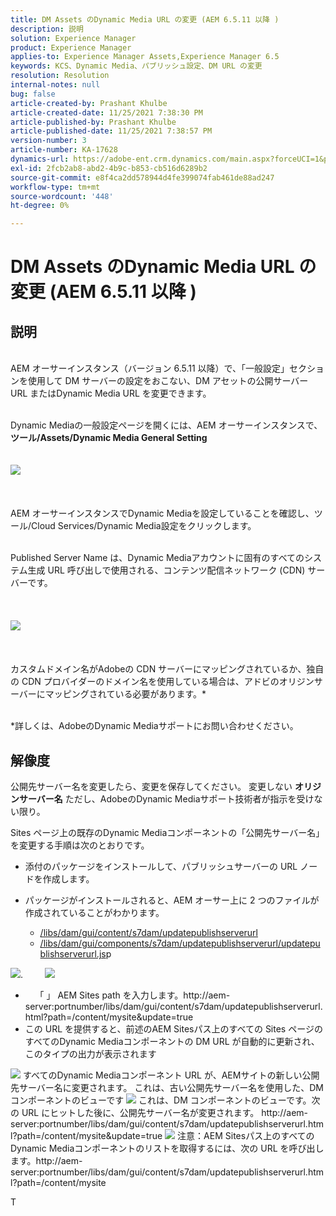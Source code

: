 ```yaml
---
title: DM Assets のDynamic Media URL の変更 (AEM 6.5.11 以降 )
description: 説明
solution: Experience Manager
product: Experience Manager
applies-to: Experience Manager Assets,Experience Manager 6.5
keywords: KCS、Dynamic Media、パブリッシュ設定、DM URL の変更
resolution: Resolution
internal-notes: null
bug: false
article-created-by: Prashant Khulbe
article-created-date: 11/25/2021 7:38:30 PM
article-published-by: Prashant Khulbe
article-published-date: 11/25/2021 7:38:57 PM
version-number: 3
article-number: KA-17628
dynamics-url: https://adobe-ent.crm.dynamics.com/main.aspx?forceUCI=1&pagetype=entityrecord&etn=knowledgearticle&id=98388241-274e-ec11-8c62-00224804e5cb
exl-id: 2fcb2ab8-abd2-4b9c-b853-cb516d6289b2
source-git-commit: e8f4ca2dd578944d4fe399074fab461de88ad247
workflow-type: tm+mt
source-wordcount: '448'
ht-degree: 0%

---
```


# DM Assets のDynamic Media URL の変更 (AEM 6.5.11 以降 )

## 説明

<br>AEM オーサーインスタンス（バージョン 6.5.11 以降）で、「一般設定」セクションを使用して DM サーバーの設定をおこない、DM アセットの公開サーバー URL またはDynamic Media URL を変更できます。

<br>Dynamic Mediaの一般設定ページを開くには、AEM オーサーインスタンスで、 <b>ツール/Assets/Dynamic Media General Setting</b>
<br> <br><br>![](assets/___99388241-274e-ec11-8c62-00224804e5cb___.png)<br><br> <br><br>AEM オーサーインスタンスでDynamic Mediaを設定していることを確認し、ツール/Cloud Services/Dynamic Media設定をクリックします。

<br>Published Server Name は、Dynamic Mediaアカウントに固有のすべてのシステム生成 URL 呼び出しで使用される、コンテンツ配信ネットワーク (CDN) サーバーです。<br><br> <br><br>![](assets/___9c388241-274e-ec11-8c62-00224804e5cb___.png)<br><br> <br><br>カスタムドメイン名がAdobeの CDN サーバーにマッピングされているか、独自の CDN プロバイダーのドメイン名を使用している場合は、アドビのオリジンサーバーにマッピングされている必要があります。\*

<br>\*詳しくは、AdobeのDynamic Mediaサポートにお問い合わせください。 <br>

## 解像度


公開先サーバー名を変更したら、変更を保存してください。 変更しない <b>オリジンサーバー名</b> ただし、AdobeのDynamic Mediaサポート技術者が指示を受けない限り。

Sites ページ上の既存のDynamic Mediaコンポーネントの「公開先サーバー名」を変更する手順は次のとおりです。

- 添付のパッケージをインストールして、パブリッシュサーバーの URL ノードを作成します。
- パッケージがインストールされると、AEM オーサー上に 2 つのファイルが作成されていることがわかります。

   - [/libs/dam/gui/content/s7dam/updatepublishserverurl](http://vgaur-wx-1:4502/crx/de/index.jsp#/crx.default/jcr%3aroot/libs/dam/gui/content/s7dam/updatepublishserverurl "ビューパスをCRXDE Lite")
   - [/libs/dam/gui/components/s7dam/updatepublishserverurl/updatepublishserverurl.js](http://vgaur-wx-1:4502/crx/de/index.jsp#/crx.default/jcr%3aroot/libs/dam/gui/components/s7dam/updatepublishserverurl/updatepublishserverurl.jsp "ビューパスをCRXDE Lite")p


![](assets/d326656d-3f49-ec11-8c62-000d3a5cbc3f.png).         ![](assets/20fc6673-3f49-ec11-8c62-000d3a5cbc3f.png)

- &#x200B;&#x200B;&#x200B; &#x200B; &#x200B; &#x200B; 「 」 AEM Sites path を入力します。http://aem-server:portnumber/libs/dam/gui/content/s7dam/updatepublishserverurl.html?path=/content/mysite&amp;update=true &#x200B; &#x200B; &#x200B;&#x200B; &#x200B; &#x200B; &#x200B; 
- この URL を提供すると、前述のAEM Sitesパス上のすべての Sites ページのすべてのDynamic Mediaコンポーネントの DM URL が自動的に更新され、このタイプの出力が表示されます


![](assets/12ef597f-3f49-ec11-8c62-000d3a5cbc3f.png)
すべてのDynamic Mediaコンポーネント URL が、AEMサイトの新しい公開先サーバー名に変更されます。
これは、古い公開先サーバー名を使用した、DM コンポーネントのビューです
![](assets/59f64ca5-4049-ec11-8c62-000d3a5cbc3f.png)
これは、DM コンポーネントのビューです。次の URL にヒットした後に、公開先サーバー名が変更されます。 http://aem-server:portnumber/libs/dam/gui/content/s7dam/updatepublishserverurl.html?path=/content/mysite&amp;update=true
![](assets/7a7449b1-4049-ec11-8c62-000d3a5cbc3f.png)
注意：AEM Sitesパス上のすべてのDynamic Mediaコンポーネントのリストを取得するには、次の URL を呼び出します。http://aem-server:portnumber/libs/dam/gui/content/s7dam/updatepublishserverurl.html?path=/content/mysite

&#x200B;&#x200B;&#x200B;&#x200B;&#x200B;&#x200B;&#x200B;T
